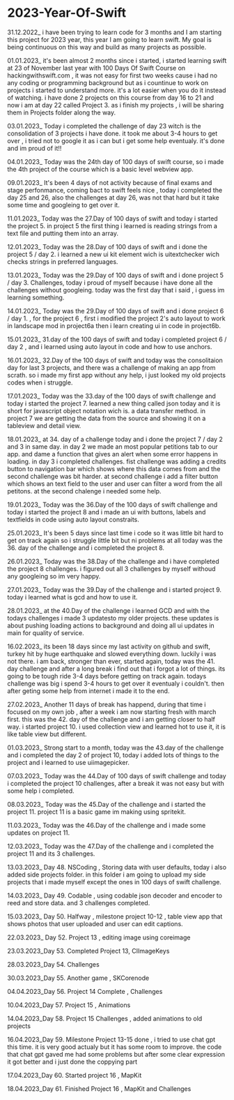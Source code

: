 # 2023-Year-Of-Swift
31.12.2022_
i have been trying to learn code for 3 months and I am starting this project for 2023 year, this year I am going to learn swift. My goal is being continuous on this way and build as many projects as possible.

01.01.2023_
it's been almost 2 months since i started, i started learning swift at 23 of November last year with 100 Days Of Swift Course on hackingwithswift.com , it was not easy for first two weeks cause i had no any coding or programming background but as i countinue to work on projects i started to understand more. it's a lot easier when you do it instead of watching. i have done 2 projects on this course from day 16 to 21 and now i am at day 22 called Project 3. as i finish my projects , i will be sharing them in Projects folder along the way.

03.01.2023_
Today i completed the challenge of day 23 witch is the consolidation of 3 projects i have done. it took me about 3-4 hours to get over , i tried not to google it as i can but i get some help eventualy. it's done and im proud of it!!

04.01.2023_
Today was the 24th day of 100 days of swift course, so i made the 4th project of the course which is a basic level webview app. 

09.01.2023_
It's been 4 days of not activity because of final exams and stage perfonmance, coming bact to swift feels nice , today i completed the day 25 and 26, also the challenges at day 26, was not that hard but it take some time and googleing to get over it.

11.01.2023_
Today was the 27.Day of 100 days of swift and today i started the project 5. in project 5 the first thing i learned is reading strings from a text file and putting them into an array.

12.01.2023_
Today was the 28.Day of 100 days of swift and i done the project 5 / day 2. i learned a new ui kit element wich is uitextchecker wich checks strings in preferred languages.

13.01.2023_
Today was the 29.Day of 100 days of swift and i done project 5 / day 3. Challenges, today i proud of myself because i have done all the challenges without googleing. today was the first day that i said , i guess im learning something.

14.01.2023_
Today was the 29.Day of 100 days of swift and i done project 6 / day 1. , for the project 6 , first i modified the project 2's auto layout to work in landscape mod in project6a then i learn creating ui in code in project6b.

15.01.2023_
31.day of the 100 days of swift and today i completed project 6 / day 2 , and i learned using auto layout in code and how to use anchors.

16.01.2023_
32.Day of the 100 days of swift and today was the consolitaion day for last 3 projects, and there was a challenge of making an app from scrath. so i made my first app without any help, i just looked my old projects codes when i struggle.  

17.01.2023_
Today was the 33.day of the 100 days of swift challenge and today i started the project 7. learned a new thing called json today and it is short for javascript object notation wich is. a data transfer method. in project 7 we are getting the data from the source and showing it on a tableview and detail view.

18.01.2023_
at 34. day of a challenge today and i done the project 7 / day 2 and 3 in same day. in day 2 we made an most popular petitions tab to our app. and dame a function that gives an alert when some error happens in loading. in day 3 i completed challenges. fist challenge was adding a credits button to navigation bar which shows where this data comes from and the second challenge was bit harder. at second challenge i add a filter button which shows an text field to the user and user can filter a word from the all petitons. at the second chalenge i needed some help. 

19.01.2023_
Today was the 36.Day of the 100 days of swift challenge and today i started the project 8 and i made an ui with buttons, labels and textfields in code using auto layout constraits.

25.01.2023_
It's been 5 days since last time i code so it was little bit hard to get on track again so i struggle little bit but ni problems at all today was the 36. day of the challenge and i completed the project 8.

26.01.2023_
Today was the 38.Day of the challenge and i have completed the project 8 challenges. i figured out all 3 challenges by myself withoud any googleing so im very happy.

27.01.2023_
Today was the 39.Day of the challenge and i started project 9. today i learned what is gcd and how to use it.

28.01.2023_
at the 40.Day of the challenge i learned GCD and with the todays challenges i made 3 updatesto my older projects. these updates is about pushing loading actions to background and doing all ui updates in main for quality of service.

16.02.2023_
its been 18 days since my last activity on github and swift, turkey hit by huge earthquake and slowed everything down. luckily i was not there. i am back, stronger than ever, started again, today was the 41. day challenge and after a long break i find out that i forgot a lot of things. its going to be tough ride 3-4 days before getting on track again. todays challenge was big i spend 3-4 hours to get over it eventualy i couldn't. then after geting some help from internet i made it to the end.

27.02.2023_ Another 11 days of break has happend, during that time i focused on my  own job , after a week i am now starting fresh with march first. this was the 42. day of the challenge and i am getting closer to half way. i started project 10. i used collection view and learned hot to use it, it is like table view but different.

01.03.2023_ Strong start to a month, today was the 43.day of the challenge and i completed the day 2 of project 10, today i added lots of things to the project and i learned to use uiimagepicker.

07.03.2023_ Today was the 44.Day of 100 days of swift challenge and today i completed the project 10 challenges, after a break it was not easy but with some help i completed. 

08.03.2023_ Today was the 45.Day of the challenge and i started the project 11. project 11 is a basic game im making using spritekit.

11.03.2023_ Today was the 46.Day of the challenge and i made some updates on project 11.

12.03.2023_ Today was the 47.Day of the challenge and i completed the project 11 and its 3 challenges.

13.03.2023_ Day 48. NSCoding , Storing data with user defaults, today i also added side projects folder. in this folder i am going to upload my side projects that i made myself except the ones in 100 days of swift challenge.

14.03.2023_ Day 49. Codable , using codable json decoder and encoder to reed and store data. and 3 challenges completed.

15.03.2023_ Day 50. Halfway , milestone project 10-12 , table view app that shows photos that user uploaded and user can edit captions.

22.03.2023_ Day 52. Project 13 , editing image using coreimage

23.03.2023_Day 53. Completed Project 13, CIImageKeys

28.03.2023_Day 54. Challenges

30.03.2023_Day 55. Another game , SKCorenode

04.04.2023_Day 56. Project 14 Complete , Challenges

10.04.2023_Day 57. Project 15 , Animations

14.04.2023_Day 58. Project 15 Challenges , added animations to old projects

16.04.2023_Day 59. Milestone Project 13-15 done , i tried to use chat gpt this time. it is very good actualy but it has some room to improve. the code that chat gpt gaved me had some problems but after some clear expression it got better and i just done the coppying part

17.04.2023_Day 60. Started project 16 , MapKit

18.04.2023_Day 61. Finished Project 16 , MapKit and Challenges
